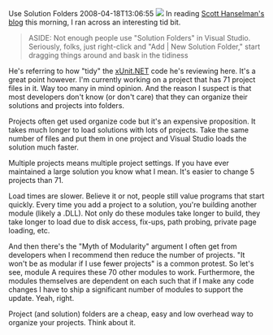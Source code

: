 Use Solution Folders
2008-04-18T13:06:55
![](http://www.hanselman.com/blog/content/binary/WindowsLiveWriter/TheWeeklySourceCode24ExtensibilityEditio_13756/image_3.png) In reading [Scott Hanselman's blog](http://feeds.feedburner.com/~r/ScottHanselman/~3/272745966/TheWeeklySourceCode24ExtensibilityEditionPlugInsProvidersAttributesAddInsAndModulesInNET.aspx) this morning, I ran across an interesting tid bit.

> ASIDE: Not enough people use "Solution Folders" in Visual Studio. Seriously, folks, just right-click and "Add | New Solution Folder," start dragging things around and bask in the tidiness

He's referring to how "tidy" the [xUnit.NET](http://www.codeplex.com/xunit) code he's reviewing here. It's a great point however. I'm currently working on a project that has 71 project files in it. Way too many in mind opinion. And the reason I suspect is that most developers don't know (or don't care) that they can organize their solutions and projects into folders.

Projects often get used organize code but it's an expensive proposition. It takes much longer to load solutions with lots of projects. Take the same number of files and put them in one project and Visual Studio loads the solution much faster.

Multiple projects means multiple project settings. If you have ever maintained a large solution you know what I mean. It's easier to change 5 projects than 71.

Load times are slower. Believe it or not, people still value programs that start quickly. Every time you add a project to a solution, you're building another module (likely a .DLL). Not only do these modules take longer to build, they take longer to load due to disk access, fix-ups, path probing, private page loading, etc.

And then there's the "Myth of Modularity" argument I often get from developers when I recommend then reduce the number of projects. "It won't be as modular if I use fewer projects" is a common protest. So let's see, module A requires these 70 other modules to work. Furthermore, the modules themselves are dependent on each such that if I make any code changes I have to ship a significant number of modules to support the update. Yeah, right.

Project (and solution) folders are a cheap, easy and low overhead way to organize your projects. Think about it.
